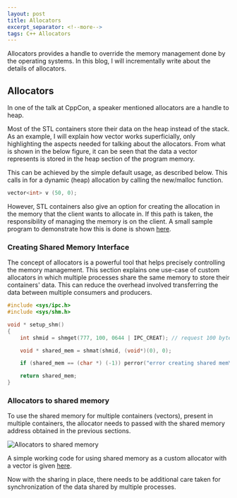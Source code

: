 ```yaml
---
layout: post
title: Allocators
excerpt_separator: <!--more-->
tags: C++ Allocators
---
```


Allocators provides a handle to override the memory management done by the operating systems. In this blog, I will incrementally write about the details of allocators.

<!--more-->

## Allocators

In one of the talk at CppCon, a speaker mentioned allocators are a handle to heap.

Most of the STL containers store their data on the heap instead of the stack. As an example, I will explain how vector works superficially, only highlighting the aspects needed for talking about the allocators. From what is shown in the below figure, it can be seen that the data a vector represents is stored in the heap section of the program memory.


<!-- figure here -->

This can be achieved by the simple default usage, as described below. This calls in for a dynamic (heap) allocation by calling the new/malloc function.

``` cpp
vector<int> v (50, 0);
```
However, STL containers also give an option for creating the allocation in the memory that the client wants to allocate in. If this path is taken, the responsibility of managing the memory is on the client. A small sample program to demonstrate how this is done is shown [here](https://gist.github.com/naveenspace7/8030d88916e278972672c4723713935c).






<!-- How does malloc work?

Malloc is a glibc function which does all the memory handling. When there is heap memory allocated in the physical memory, the library calls a sbrk system call which in return fetch the requested amount of memory for the heap allocation by creating a mapping entry in the virtual memory. -->


<!-- To know why allocators are important, we need to understand how dynamic memory allocation works. -->

### Creating Shared Memory Interface

The concept of allocators is a powerful tool that helps precisely controlling the memory management. This section explains one use-case of custom allocators in which multiple processes share the same memory to store their containers' data. This can reduce the overhead involved transferring the data between multiple consumers and producers.

``` cpp
#include <sys/ipc.h>
#include <sys/shm.h>

void * setup_shm()
{
    int shmid = shmget(777, 100, 0644 | IPC_CREAT); // request 100 bytes

    void * shared_mem = shmat(shmid, (void*)(0), 0);

    if (shared_mem == (char *) (-1)) perror("error creating shared mem\n");

    return shared_mem;
}
```

### Allocators to shared memory

To use the shared memory for multiple containers (vectors), present in multiple containers, the allocator needs to passed with the shared memory address obtained in the previous sections.

![Allocators to shared memory]({{site.url}}/assets/images/shared_allocator.png)

A simple working code for using shared memory as a custom allocator with a vector is given [here](https://gist.github.com/naveenspace7/ffed1c3ea33690b686699add198b9ba5).

Now with the sharing in place, there needs to be additional care taken for synchronization of the data shared by multiple processes.